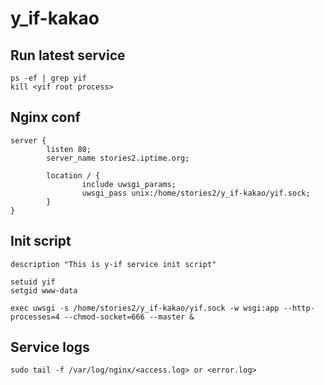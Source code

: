 # y_if-kakao

## Run latest service

```
ps -ef | grep yif
kill <yif root process>
```

## Nginx conf

```
server {
        listen 80;
        server_name stories2.iptime.org;

        location / {
                include uwsgi_params;
                uwsgi_pass unix:/home/stories2/y_if-kakao/yif.sock;
        }
}
```

## Init script

```
description "This is y-if service init script"

setuid yif
setgid www-data

exec uwsgi -s /home/stories2/y_if-kakao/yif.sock -w wsgi:app --http-processes=4 --chmod-socket=666 --master &
```

## Service logs

```
sudo tail -f /var/log/nginx/<access.log> or <error.log>
```